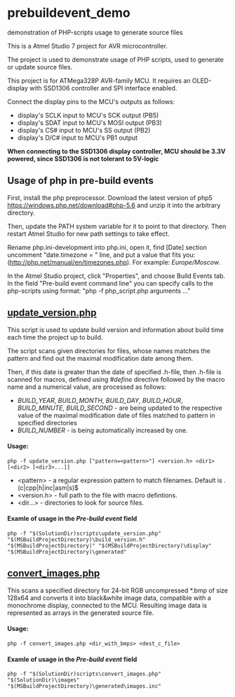 # prebuildevent_demo
demonstration of PHP-scripts usage to generate source files

This is a Atmel Studio 7 project for AVR microcontroller.

The project is used to demonstrate usage of PHP scripts, used to generate or update source files.

This project is for ATMega328P AVR-family MCU. It requires an OLED-display with SSD1306 controller and SPI interface enabled.

Connect the display pins to the MCU's outputs as follows:
- display's SCLK input to MCU's SCK output (PB5)
- display's SDAT input to MCU's MOSI output (PB3)
- display's CS# input to MCU's SS output (PB2)
- display's D/C# input to MCU's PB1 output

**When connecting to the SSD1306 display controller, MCU should be 3.3V powered, since SSD1306 is not tolerant to 5V-logic** 

## Usage of php in pre-build events

First, install the php preprocessor. Download the latest version of php5 https://windows.php.net/download#php-5.6 and unzip it into the arbitrary directory. 

Then, update the PATH system variable for it to point to that directory. 
Then restart Atmel Studio for new path settings to take effect.

Rename php.ini-development into php.ini, open it, find [Date] section uncomment "date.timezone = " line, and put a value that fits you: (http://php.net/manual/en/timezones.php).
For example: *Europe/Moscow*. 

In the Atmel Studio project, click "Properties", and choose Build Events tab. 
In the field "Pre-build event command line" you can specify calls to the php-scripts using format: "php -f php_script.php arguments ..."


## [update_version.php](https://github.com/AterLux/prebuildevent_demo/blob/master/scripts/update_version.php)

This script is used to update build version and information about build time each time the project up to build.

The script scans given directories for files, whose names matches the pattern and find out the maximal modification date among them.

Then, if this date is greater than the date of specified .h-file, then .h-file is scanned for macros, defined using *#define* directive followed by the macro name and a numerical value, are processed as follows:
- *BUILD_YEAR*, *BUILD_MONTH*, *BUILD_DAY*, *BUILD_HOUR*, *BUILD_MINUTE*, *BUILD_SECOND* - are being updated to the respective value of the maximal modification date of files matched to pattern in specified directories
- *BUILD_NUMBER* - is being automatically increased by one.

#### Usage:

    php -f update_version.php ["pattern=<pattern>"] <version.h> <dir1> [<dir2> [<dir3>...]]
- \<pattern\> - a regular expression pattern to match filenames. Default is \.(c|cpp|h|inc|asm|s)$
- \<version.h\> - full path to the file with macro defintions.
- \<dir...\> - directories to look for source files.

#### Examle of usage in the *Pre-build event* field

    php -f "$(SolutionDir)scripts\update_version.php" "$(MSBuildProjectDirectory)\build_version.h" "$(MSBuildProjectDirectory)" "$(MSBuildProjectDirectory)\display" "$(MSBuildProjectDirectory)\generated"


## [convert_images.php](https://github.com/AterLux/prebuildevent_demo/blob/master/scripts/convert_images.php)

This scans a specified directory for 24-bit RGB uncompressed *.bmp of size 128x64 and converts it into black&white image data, compatible with a monochrome display, connected to the MCU.
Resulting image data is represented as arrays in the generated source file.

#### Usage:

    php -f convert_images.php <dir_with_bmps> <dest_c_file>
    
#### Examle of usage in the *Pre-build event* field

    php -f "$(SolutionDir)scripts\convert_images.php" "$(SolutionDir)\images" "$(MSBuildProjectDirectory)\generated\images.inc"
